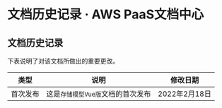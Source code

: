 # 文档历史记录 · AWS PaaS文档中心

## 文档历史记录

下表说明了对该文档所做出的重要更改。

类型 | 说明 | 修改日期  
---|---|---  
首次发布 | 这是`存储模型Vue版`文档的首次发布 | 2022年2月18日